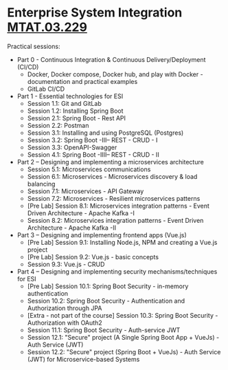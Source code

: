 # Enterprise System Integration [MTAT.03.229](https://courses.cs.ut.ee/2023/esi/spring)

Practical sessions:
* Part 0 - Continuous Integration & Continuous Delivery/Deployment (CI/CD)
     - Docker, Docker compose, Docker hub, and play with Docker - documentation and practical examples
     - GitLab CI/CD
* Part 1 - Essential technologies for ESI
     - Session 1.1: Git and GitLab
     - Session 1.2: Installing Spring Boot
     - Session 2.1: Spring Boot - Rest API
     - Session 2.2: Postman
     - Session 3.1: Installing and using PostgreSQL (Postgres)
     - Session 3.2: Spring Boot -III– REST - CRUD - I
     - Session 3.3: OpenAPI-Swagger
     - Session 4.1: Spring Boot -IIII– REST - CRUD - II
* Part 2 – Designing and implementing a microservices architecture
     - Session 5.1: Microservices communications
     - Session 6.1: Microservices - Microservices discovery & load balancing
     - Session 7.1: Microservices - API Gateway
     - Session 7.2: Microservices - Resilient microservices patterns
     - [Pre Lab] Session 8.1: Microservices integration patterns - Event Driven Architecture - Apache Kafka -I
     - Session 8.2: Microservices integration patterns - Event Driven Architecture - Apache Kafka -II
* Part 3 – Designing and implementing frontend apps (Vue.js)
     - [Pre Lab] Session 9.1: Installing Node.js, NPM and creating a Vue.js project
     - [Pre Lab] Session 9.2: Vue.js - basic concepts
     - Session 9.3: Vue.js - CRUD
* Part 4 – Designing and implementing security mechanisms/techniques for ESI
     - [Pre Lab] Session 10.1: Spring Boot Security - in-memory authentication
     - Session 10.2: Spring Boot Security - Authentication and Authorization through JPA
     - [Extra - not part of the course] Session 10.3: Spring Boot Security - Authorization with OAuth2
     - Session 11.1: Spring Boot Security - Auth-service JWT
     - Session 12.1: "Secure" project (A Single Spring Boot App + VueJs) - Auth Service (JWT)
     - Session 12.2: "Secure" project (Spring Boot + VueJs) - Auth Service (JWT) for Microservice-based Systems
